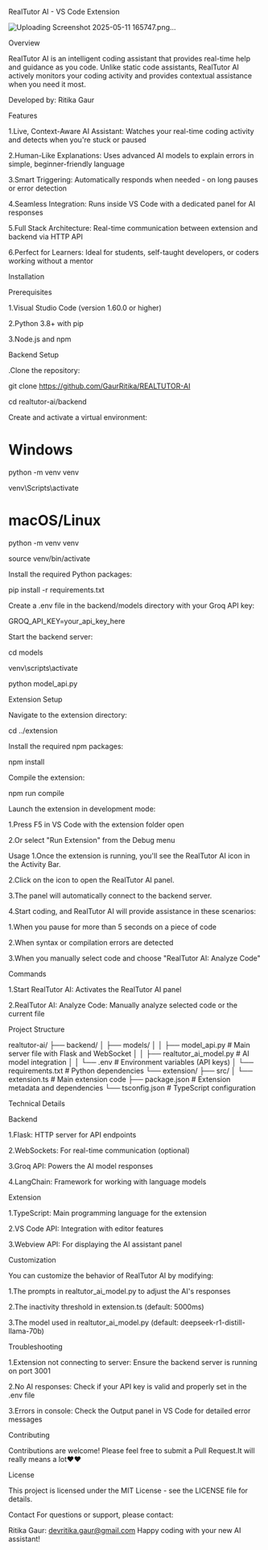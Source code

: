 RealTutor AI - VS Code Extension

![Uploading Screenshot 2025-05-11 165747.png…]()

Overview

RealTutor AI is an intelligent coding assistant that provides real-time help and guidance as you code. Unlike static code assistants, RealTutor AI actively monitors your coding activity and provides contextual assistance when you need it most.

Developed by: Ritika Gaur

Features

1.Live, Context-Aware AI Assistant: Watches your real-time coding activity and detects when you're stuck or paused

2.Human-Like Explanations: Uses advanced AI models to explain errors in simple, beginner-friendly language

3.Smart Triggering: Automatically responds when needed - on long pauses or error detection

4.Seamless Integration: Runs inside VS Code with a dedicated panel for AI responses

5.Full Stack Architecture: Real-time communication between extension and backend via HTTP API

6.Perfect for Learners: Ideal for students, self-taught developers, or coders working without a 
 mentor

 
Installation

Prerequisites

1.Visual Studio Code (version 1.60.0 or higher)

2.Python 3.8+ with pip

3.Node.js and npm

Backend Setup

.Clone the repository:

git clone https://github.com/GaurRitika/REALTUTOR-AI

cd realtutor-ai/backend


Create and activate a virtual environment:

# Windows

python -m venv venv

venv\Scripts\activate


# macOS/Linux

python -m venv venv

source venv/bin/activate


Install the required Python packages:

pip install -r requirements.txt


Create a .env file in the backend/models directory with your Groq API key:

GROQ_API_KEY=your_api_key_here


Start the backend server:

cd models

venv\scripts\activate

python model_api.py



Extension Setup

Navigate to the extension directory:

cd ../extension


Install the required npm packages:

npm install


Compile the extension:

npm run compile


Launch the extension in development mode:

1.Press F5 in VS Code with the extension folder open

2.Or select "Run Extension" from the Debug menu


Usage
1.Once the extension is running, you'll see the RealTutor AI icon in the Activity Bar.

2.Click on the icon to open the RealTutor AI panel.

3.The panel will automatically connect to the backend server.

4.Start coding, and RealTutor AI will provide assistance in these scenarios:

   1.When you pause for more than 5 seconds on a piece of code
   
   2.When syntax or compilation errors are detected
   
   3.When you manually select code and choose "RealTutor AI: Analyze Code"
   
   
Commands

1.Start RealTutor AI: Activates the RealTutor AI panel

2.RealTutor AI: Analyze Code: Manually analyze selected code or the current file


Project Structure

realtutor-ai/
├── backend/
│   ├── models/
│   │   ├── model_api.py         # Main server file with Flask and WebSocket
│   │   ├── realtutor_ai_model.py # AI model integration
│   │   └── .env                 # Environment variables (API keys)
│   └── requirements.txt         # Python dependencies
└── extension/
    ├── src/
    │   └── extension.ts         # Main extension code
    ├── package.json             # Extension metadata and dependencies
    └── tsconfig.json            # TypeScript configuration

    
Technical Details


Backend

1.Flask: HTTP server for API endpoints

2.WebSockets: For real-time communication (optional)

3.Groq API: Powers the AI model responses

4.LangChain: Framework for working with language models


Extension

1.TypeScript: Main programming language for the extension

2.VS Code API: Integration with editor features

3.Webview API: For displaying the AI assistant panel


Customization

You can customize the behavior of RealTutor AI by modifying:

1.The prompts in realtutor_ai_model.py to adjust the AI's responses

2.The inactivity threshold in extension.ts (default: 5000ms)

3.The model used in realtutor_ai_model.py (default: deepseek-r1-distill-llama-70b)



Troubleshooting

1.Extension not connecting to server: Ensure the backend server is running on port 3001

2.No AI responses: Check if your API key is valid and properly set in the .env file

3.Errors in console: Check the Output panel in VS Code for detailed error messages


Contributing

Contributions are welcome! Please feel free to submit a Pull Request.It will really means a lot❤️❤️


License

This project is licensed under the MIT License - see the LICENSE file for details.

Contact
For questions or support, please contact:

Ritika Gaur: devritika.gaur@gmail.com
Happy coding with your new AI assistant!
